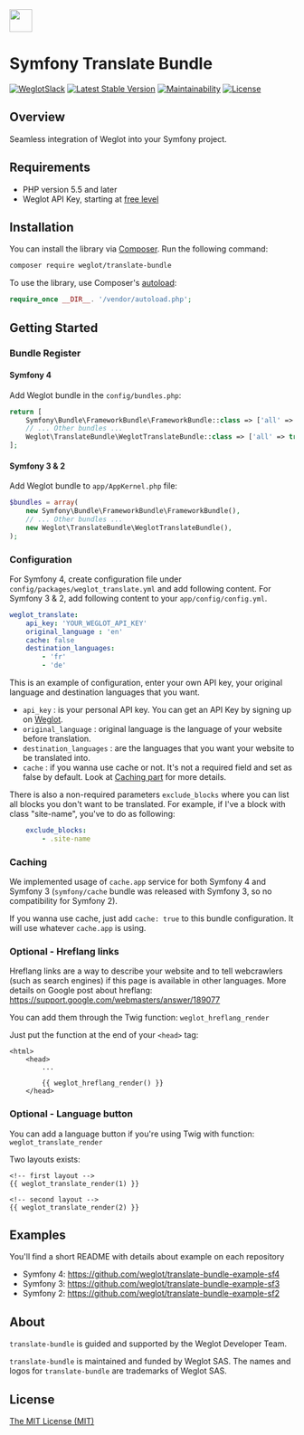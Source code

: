 <!-- logo -->
<img src="https://cdn.weglot.com/logo/logo-hor.png" height="40" />

# Symfony Translate Bundle

<!-- tags -->
[![WeglotSlack](https://weglot-community.now.sh/badge.svg)](https://weglot-community.now.sh/)
[![Latest Stable Version](https://poser.pugx.org/weglot/translate-bundle/v/stable)](https://packagist.org/packages/weglot/translate-bundle)
[![Maintainability](https://api.codeclimate.com/v1/badges/b1785d1e9225869f3da0/maintainability)](https://codeclimate.com/github/weglot/translate-bundle/maintainability)
[![License](https://poser.pugx.org/weglot/translate-bundle/license)](https://packagist.org/packages/weglot/translate-bundle)

## Overview
Seamless integration of Weglot into your Symfony project.

## Requirements
- PHP version 5.5 and later
- Weglot API Key, starting at [free level](https://dashboard.weglot.com/register)

## Installation
You can install the library via [Composer](https://getcomposer.org/). Run the following command:

```bash
composer require weglot/translate-bundle
```

To use the library, use Composer's [autoload](https://getcomposer.org/doc/01-basic-usage.md#autoloading):

```php
require_once __DIR__. '/vendor/autoload.php';
```

## Getting Started

### Bundle Register

#### Symfony 4

Add Weglot bundle in the `config/bundles.php`:
```php
return [
    Symfony\Bundle\FrameworkBundle\FrameworkBundle::class => ['all' => true],
    // ... Other bundles ...
    Weglot\TranslateBundle\WeglotTranslateBundle::class => ['all' => true],
];
```

#### Symfony 3 & 2

Add Weglot bundle to `app/AppKernel.php` file:
```php
$bundles = array(
    new Symfony\Bundle\FrameworkBundle\FrameworkBundle(),
    // ... Other bundles ...
    new Weglot\TranslateBundle\WeglotTranslateBundle(),
);
```

### Configuration

For Symfony 4, create configuration file under `config/packages/weglot_translate.yml` and add following content.
For Symfony 3 & 2, add following content to your `app/config/config.yml`.
```yaml
weglot_translate:
    api_key: 'YOUR_WEGLOT_API_KEY'
    original_language : 'en'
    cache: false
    destination_languages:
        - 'fr'
        - 'de'
```

This is an example of configuration, enter your own API key, your original language and destination languages that you want.
- `api_key` : is your personal API key. You can get an API Key by signing up on [Weglot](https://weglot.com/).
- `original_language` : original language is the language of your website before translation.
- `destination_languages` : are the languages that you want your website to be translated into.
- `cache` : if you wanna use cache or not. It's not a required field and set as false by default. Look at [Caching part](#caching) for more details.

There is also a non-required parameters `exclude_blocks` where you can list all blocks you don't want to be translated. For example, if I've a block with class "site-name", you've to do as following:
```yaml
    exclude_blocks:
        - .site-name
```

### Caching

We implemented usage of `cache.app` service for both Symfony 4 and Symfony 3 (`symfony/cache` bundle was released with Symfony 3, so no compatibility for Symfony 2).

If you wanna use cache, just add `cache: true` to this bundle configuration. It will use whatever `cache.app` is using.

### Optional - Hreflang links

Hreflang links are a way to describe your website and to tell webcrawlers (such as search engines) if this page is available in other languages.
More details on Google post about hreflang: https://support.google.com/webmasters/answer/189077

You can add them through the Twig function: `weglot_hreflang_render`

Just put the function at the end of your `<head>` tag:
```twig
<html>
    <head>
        ...

        {{ weglot_hreflang_render() }}
    </head>
```

### Optional - Language button

You can add a language button if you're using Twig with function: `weglot_translate_render`

Two layouts exists:
```twig
<!-- first layout -->
{{ weglot_translate_render(1) }}

<!-- second layout -->
{{ weglot_translate_render(2) }}
```


## Examples

You'll find a short README with details about example on each repository

- Symfony 4: https://github.com/weglot/translate-bundle-example-sf4
- Symfony 3: https://github.com/weglot/translate-bundle-example-sf3
- Symfony 2: https://github.com/weglot/translate-bundle-example-sf2

## About
`translate-bundle` is guided and supported by the Weglot Developer Team.

`translate-bundle` is maintained and funded by Weglot SAS.
The names and logos for `translate-bundle` are trademarks of Weglot SAS.

## License
[The MIT License (MIT)](LICENSE.txt)
